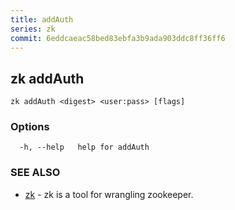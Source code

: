 ```yaml
---
title: addAuth
series: zk
commit: 6eddcaeac58bed83ebfa3b9ada903ddc8ff36ff6
---
```

## zk addAuth



```
zk addAuth <digest> <user:pass> [flags]
```

### Options

```
  -h, --help   help for addAuth
```

### SEE ALSO

* [zk](../)	 - zk is a tool for wrangling zookeeper.

